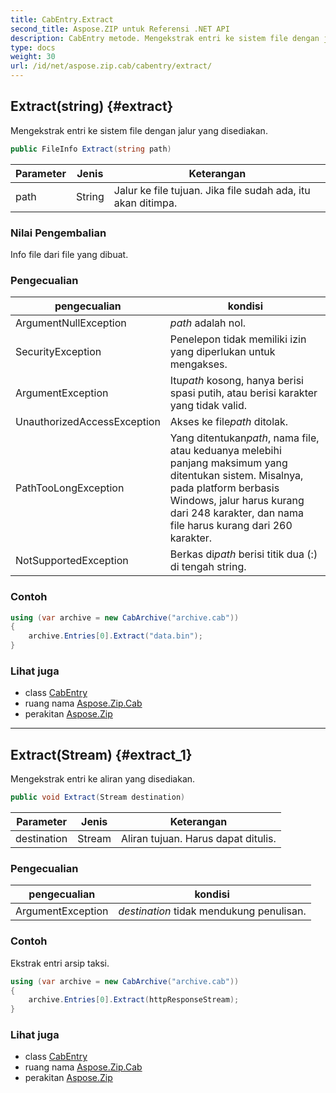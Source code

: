 ```yaml
---
title: CabEntry.Extract
second_title: Aspose.ZIP untuk Referensi .NET API
description: CabEntry metode. Mengekstrak entri ke sistem file dengan jalur yang disediakan.
type: docs
weight: 30
url: /id/net/aspose.zip.cab/cabentry/extract/
---
```

## Extract(string) {#extract}

Mengekstrak entri ke sistem file dengan jalur yang disediakan.

```csharp
public FileInfo Extract(string path)
```

| Parameter | Jenis | Keterangan |
| --- | --- | --- |
| path | String | Jalur ke file tujuan. Jika file sudah ada, itu akan ditimpa. |

### Nilai Pengembalian

Info file dari file yang dibuat.

### Pengecualian

| pengecualian | kondisi |
| --- | --- |
| ArgumentNullException | *path* adalah nol. |
| SecurityException | Penelepon tidak memiliki izin yang diperlukan untuk mengakses. |
| ArgumentException | Itu*path* kosong, hanya berisi spasi putih, atau berisi karakter yang tidak valid. |
| UnauthorizedAccessException | Akses ke file*path* ditolak. |
| PathTooLongException | Yang ditentukan*path*, nama file, atau keduanya melebihi panjang maksimum yang ditentukan sistem. Misalnya, pada platform berbasis Windows, jalur harus kurang dari 248 karakter, dan nama file harus kurang dari 260 karakter. |
| NotSupportedException | Berkas di*path* berisi titik dua (:) di tengah string. |

### Contoh

```csharp
using (var archive = new CabArchive("archive.cab"))
{
    archive.Entries[0].Extract("data.bin");
}
```

### Lihat juga

* class [CabEntry](../)
* ruang nama [Aspose.Zip.Cab](../../cabentry/)
* perakitan [Aspose.Zip](../../../)

---

## Extract(Stream) {#extract_1}

Mengekstrak entri ke aliran yang disediakan.

```csharp
public void Extract(Stream destination)
```

| Parameter | Jenis | Keterangan |
| --- | --- | --- |
| destination | Stream | Aliran tujuan. Harus dapat ditulis. |

### Pengecualian

| pengecualian | kondisi |
| --- | --- |
| ArgumentException | *destination* tidak mendukung penulisan. |

### Contoh

Ekstrak entri arsip taksi.

```csharp
using (var archive = new CabArchive("archive.cab"))
{
    archive.Entries[0].Extract(httpResponseStream);
}
```

### Lihat juga

* class [CabEntry](../)
* ruang nama [Aspose.Zip.Cab](../../cabentry/)
* perakitan [Aspose.Zip](../../../)



